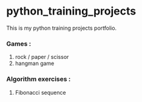 # python_training_projects
This is my python training projects portfolio.

### Games :
1) rock / paper / scissor
2) hangman game

### Algorithm exercises :
1) Fibonacci sequence